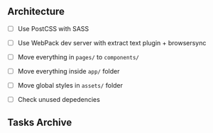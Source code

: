## Architecture

- [ ] Use PostCSS with SASS
- [ ] Use WebPack dev server with extract text plugin + browsersync
- [ ] Move everything in `pages/` to `components/`
- [ ] Move everything inside `app/` folder
- [ ] Move global styles in `assets/` folder
- [ ] Check unused depedencies


## Tasks Archive
